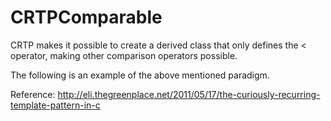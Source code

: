# CRTPComparable

CRTP makes it possible to create a derived class that only defines the < operator, making other comparison operators possible. 

The following is an example of the above mentioned paradigm.  

Reference:
http://eli.thegreenplace.net/2011/05/17/the-curiously-recurring-template-pattern-in-c

